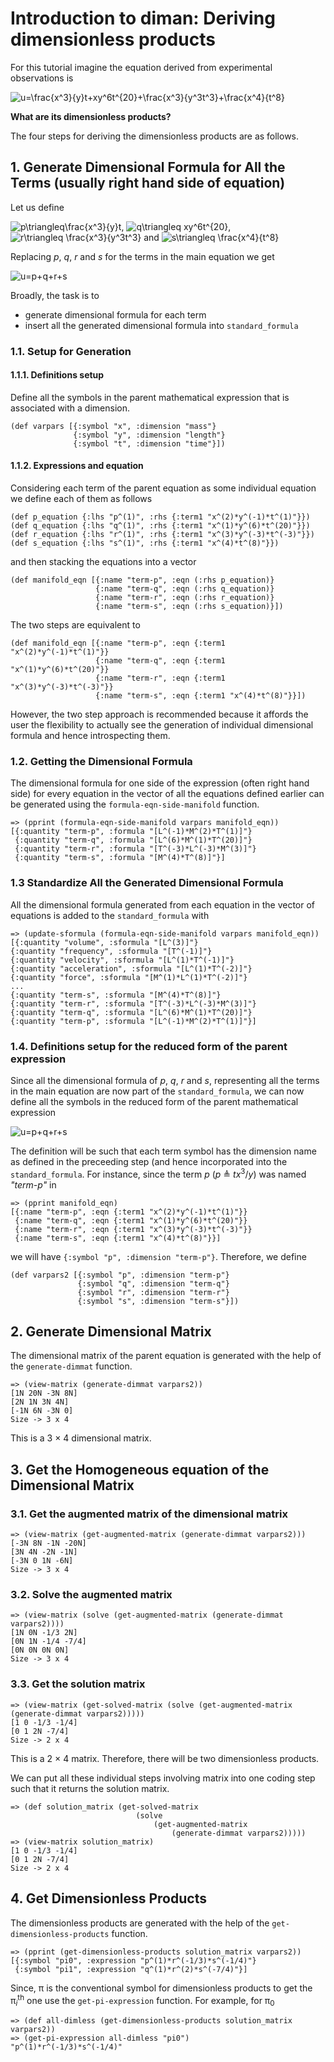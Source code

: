 # Introduction to diman: Deriving dimensionless products
For this tutorial imagine the equation derived from experimental observations is

<img src="https://latex.codecogs.com/svg.image?u=\frac{x^3}{y}t&plus;xy^6t^{20}&plus;\frac{x^3}{y^3t^3}&plus;\frac{x^4}{t^8}" title="u=\frac{x^3}{y}t+xy^6t^{20}+\frac{x^3}{y^3t^3}+\frac{x^4}{t^8}" />

**What are its dimensionless products?**

The four steps for deriving the dimensionless products are as follows.

## 1. Generate Dimensional Formula for All the Terms (usually right hand side of equation)
Let us define

<img src="https://latex.codecogs.com/svg.image?p\triangleq\frac{x^3}{y}t" title="p\triangleq\frac{x^3}{y}t" />, <img src="https://latex.codecogs.com/svg.image?q\triangleq&space;xy^6t^{20}" title="q\triangleq xy^6t^{20}" />, <img src="https://latex.codecogs.com/svg.image?r\triangleq&space;\frac{x^3}{y^3t^3}" title="r\triangleq \frac{x^3}{y^3t^3}" /> and <img src="https://latex.codecogs.com/svg.image?s\triangleq&space;\frac{x^4}{t^8}" title="s\triangleq \frac{x^4}{t^8}" />

Replacing *p*, *q*, *r* and *s* for the terms in the main equation we get

<img src="https://latex.codecogs.com/svg.image?u=p&plus;q&plus;r&plus;s" title="u=p+q+r+s" />

Broadly, the task is to

- generate dimensional formula for each term
- insert all the generated dimensional formula into `standard_formula`

### 1.1. Setup for Generation

#### 1.1.1. Definitions setup
Define all the symbols in the parent mathematical expression that is associated with a dimension.

```
(def varpars [{:symbol "x", :dimension "mass"}
              {:symbol "y", :dimension "length"}
              {:symbol "t", :dimension "time"}])
```

#### 1.1.2. Expressions and equation
Considering each term of the parent equation as some individual equation we define each of them as follows

```
(def p_equation {:lhs "p^(1)", :rhs {:term1 "x^(2)*y^(-1)*t^(1)"}})
(def q_equation {:lhs "q^(1)", :rhs {:term1 "x^(1)*y^(6)*t^(20)"}})
(def r_equation {:lhs "r^(1)", :rhs {:term1 "x^(3)*y^(-3)*t^(-3)"}})
(def s_equation {:lhs "s^(1)", :rhs {:term1 "x^(4)*t^(8)"}})
```

and then stacking the equations into a vector

```
(def manifold_eqn [{:name "term-p", :eqn (:rhs p_equation)}
                   {:name "term-q", :eqn (:rhs q_equation)}
                   {:name "term-r", :eqn (:rhs r_equation)}
                   {:name "term-s", :eqn (:rhs s_equation)}])
```

The two steps are equivalent to

```
(def manifold_eqn [{:name "term-p", :eqn {:term1 "x^(2)*y^(-1)*t^(1)"}}
                   {:name "term-q", :eqn {:term1 "x^(1)*y^(6)*t^(20)"}}
                   {:name "term-r", :eqn {:term1 "x^(3)*y^(-3)*t^(-3)"}}
                   {:name "term-s", :eqn {:term1 "x^(4)*t^(8)"}}])
```

However, the two step approach is recommended because it affords the user the flexibility to actually see the generation of individual dimensional formula and hence introspecting them.

### 1.2. Getting the Dimensional Formula
The dimensional formula for one side of the expression (often right hand side) for every equation in the vector of all the equations defined earlier can be generated using the `formula-eqn-side-manifold` function.

```
=> (pprint (formula-eqn-side-manifold varpars manifold_eqn))
[{:quantity "term-p", :formula "[L^(-1)*M^(2)*T^(1)]"}
 {:quantity "term-q", :formula "[L^(6)*M^(1)*T^(20)]"}
 {:quantity "term-r", :formula "[T^(-3)*L^(-3)*M^(3)]"}
 {:quantity "term-s", :formula "[M^(4)*T^(8)]"}]
```

### 1.3 Standardize All the Generated Dimensional Formula
All the dimensional formula generated from each equation in the vector of equations is added to the `standard_formula` with 

```
=> (update-sformula (formula-eqn-side-manifold varpars manifold_eqn))
[{:quantity "volume", :sformula "[L^(3)]"}
{:quantity "frequency", :sformula "[T^(-1)]"}
{:quantity "velocity", :sformula "[L^(1)*T^(-1)]"}
{:quantity "acceleration", :sformula "[L^(1)*T^(-2)]"}
{:quantity "force", :sformula "[M^(1)*L^(1)*T^(-2)]"}
...
{:quantity "term-s", :sformula "[M^(4)*T^(8)]"}
{:quantity "term-r", :sformula "[T^(-3)*L^(-3)*M^(3)]"}
{:quantity "term-q", :sformula "[L^(6)*M^(1)*T^(20)]"}
{:quantity "term-p", :sformula "[L^(-1)*M^(2)*T^(1)]"}]
```

### 1.4. Definitions setup for the reduced form of the parent expression
Since all the dimensional formula of *p*, *q*, *r* and *s*, representing all the terms in the main equation are now part of the `standard_formula`, we can now define all the symbols in the reduced form of the parent mathematical expression

<img src="https://latex.codecogs.com/svg.image?u=p&plus;q&plus;r&plus;s" title="u=p+q+r+s" />

The definition will be such that each term symbol has the dimension name as defined in the preceeding step (and hence incorporated into the `standard_formula`. For instance, since the term *p* (<i>p</i> &#8796; <i>tx</i><sup>3</sup>/<i>y</i>) was named *"term-p"* in

```
=> (pprint manifold_eqn)
[{:name "term-p", :eqn {:term1 "x^(2)*y^(-1)*t^(1)"}}
 {:name "term-q", :eqn {:term1 "x^(1)*y^(6)*t^(20)"}}
 {:name "term-r", :eqn {:term1 "x^(3)*y^(-3)*t^(-3)"}}
 {:name "term-s", :eqn {:term1 "x^(4)*t^(8)"}}]
```

we will have `{:symbol "p", :dimension "term-p"}`. Therefore, we define

```
(def varpars2 [{:symbol "p", :dimension "term-p"}
               {:symbol "q", :dimension "term-q"}
               {:symbol "r", :dimension "term-r"}
               {:symbol "s", :dimension "term-s"}])
```

## 2. Generate Dimensional Matrix
The dimensional matrix of the parent equation is generated with the help of the `generate-dimmat` function.

```
=> (view-matrix (generate-dimmat varpars2))
[1N 20N -3N 8N]
[2N 1N 3N 4N]
[-1N 6N -3N 0]
Size -> 3 x 4
```

This is a 3 &times; 4 dimensional matrix.

## 3. Get the Homogeneous equation of the Dimensional Matrix
### 3.1. Get the augmented matrix of the dimensional matrix


```
=> (view-matrix (get-augmented-matrix (generate-dimmat varpars2)))
[-3N 8N -1N -20N]
[3N 4N -2N -1N]
[-3N 0 1N -6N]
Size -> 3 x 4
```

### 3.2. Solve the augmented matrix

```
=> (view-matrix (solve (get-augmented-matrix (generate-dimmat varpars2))))
[1N 0N -1/3 2N]
[0N 1N -1/4 -7/4]
[0N 0N 0N 0N]
Size -> 3 x 4
```

### 3.3. Get the solution matrix

```
=> (view-matrix (get-solved-matrix (solve (get-augmented-matrix (generate-dimmat varpars2)))))
[1 0 -1/3 -1/4]
[0 1 2N -7/4]
Size -> 2 x 4
```

This is a 2 &times; 4 matrix. Therefore, there will be two dimensionless products.

We can put all these individual steps involving matrix into one coding step such that it returns the solution matrix.

```
=> (def solution_matrix (get-solved-matrix
                            (solve
                                (get-augmented-matrix
                                    (generate-dimmat varpars2)))))
=> (view-matrix solution_matrix)
[1 0 -1/3 -1/4]
[0 1 2N -7/4]
Size -> 2 x 4
```

## 4. Get Dimensionless Products
The dimensionless products are generated with the help of the `get-dimensionless-products` function.

```
=> (pprint (get-dimensionless-products solution_matrix varpars2))
[{:symbol "pi0", :expression "p^(1)*r^(-1/3)*s^(-1/4)"}
 {:symbol "pi1", :expression "q^(1)*r^(2)*s^(-7/4)"}]
```

Since, &pi; is the conventional symbol for dimensionless products to get the &pi;<sub><i>i</i></sub><sup>th</sup> one use the `get-pi-expression` function. For example, for &pi;<sub>0</sub><sup>

```
=> (def all-dimless (get-dimensionless-products solution_matrix varpars2))
=> (get-pi-expression all-dimless "pi0")
"p^(1)*r^(-1/3)*s^(-1/4)"
```
